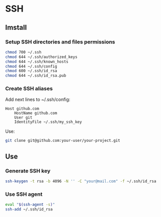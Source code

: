 # SSH

## Imstall

### Setup SSH directories and files permissions

```bash
chmod 700 ~/.ssh
chmod 644 ~/.ssh/authorized_keys
chmod 644 ~/.ssh/known_hosts
chmod 644 ~/.ssh/config
chmod 600 ~/.ssh/id_rsa
chmod 644 ~/.ssh/id_rsa.pub
```

### Create SSH aliases

Add next lines to ~/.ssh/config:

```text
Host github.com
    HostName github.com
    User git
    IdentityFile ~/.ssh/my_ssh_key
```

Use:

```bash
git clone git@github.com:your-user/your-project.git
```

## Use

### Generate SSH key

```bash
ssh-keygen -t rsa -b 4096 -N '' -C "your@mail.com" -f ~/.ssh/id_rsa
```

### Use SSH agent

```bash
eval "$(ssh-agent -s)"
ssh-add ~/.ssh/id_rsa
```
